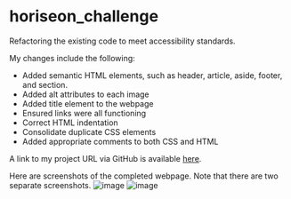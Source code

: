 # horiseon_challenge
Refactoring the existing code to meet accessibility standards. 

My changes include the following:
- Added semantic HTML elements, such as header, article, aside, footer, and section.
- Added alt attributes to each image
- Added title element to the webpage 
- Ensured links were all functioning
- Correct HTML indentation
- Consolidate duplicate CSS elements
- Added appropriate comments to both CSS and HTML

A link to my project URL via GitHub is available [here](https://lexiehansen.github.io/horiseon_challenge/).

Here are screenshots of the completed webpage. Note that there are two separate screenshots.
![image](https://user-images.githubusercontent.com/72775548/97826092-e4337780-1c7d-11eb-893d-631a73019b7b.png)
![image](https://user-images.githubusercontent.com/72775548/97826112-f1e8fd00-1c7d-11eb-884e-d987860b3f3e.png)

